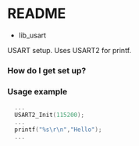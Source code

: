 # README #

* lib_usart

USART setup. Uses USART2 for printf.

### How do I get set up? ###


### Usage example ###
```C
  ...
  USART2_Init(115200);
  ...
  printf("%s\r\n","Hello");
  ...
```
